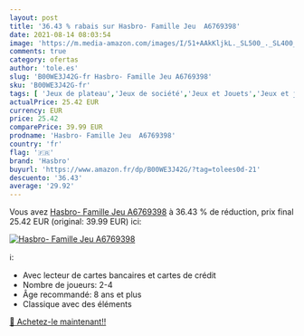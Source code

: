 ```yaml
---
layout: post
title: '36.43 % rabais sur Hasbro- Famille Jeu  A6769398'
date: 2021-08-14 08:03:54
image: 'https://m.media-amazon.com/images/I/51+AAkKljkL._SL500_._SL400_.jpg'
comments: true
category: ofertas
author: 'tole.es'
slug: 'B00WE3J42G-fr Hasbro- Famille Jeu A6769398'
sku: 'B00WE3J42G-fr'
tags: [ 'Jeux de plateau','Jeux de société','Jeux et Jouets','Jeux et jouets','hasbro', ]
actualPrice: 25.42 EUR
currency: EUR
price: 25.42
comparePrice: 39.99 EUR
prodname: 'Hasbro- Famille Jeu  A6769398'
country: 'fr'
flag: '🇫🇷'
brand: 'Hasbro'
buyurl: 'https://www.amazon.fr/dp/B00WE3J42G/?tag=tolees0d-21'
descuento: '36.43'
average: '29.92'
---
```


Vous avez [Hasbro- Famille Jeu  A6769398](https://www.amazon.fr/dp/B00WE3J42G/?tag=tolees0d-21)  à  36.43 % de réduction, prix final  25.42 EUR (original: 39.99 EUR) ici:

[![Hasbro- Famille Jeu  A6769398](https://m.media-amazon.com/images/I/51+AAkKljkL._SL500_._SL400_.jpg)](https://www.amazon.fr/dp/B00WE3J42G/?tag=tolees0d-21)

ℹ️:

- Avec lecteur de cartes bancaires et cartes de crédit
- Nombre de joueurs: 2-4
- Âge recommandé: 8 ans et plus
- Classique avec des éléments

[🛒 Achetez-le maintenant!!](https://www.amazon.fr/dp/B00WE3J42G/?tag=tolees0d-21)

